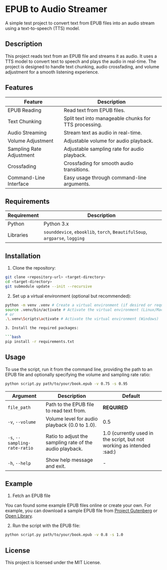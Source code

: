 # EPUB to Audio Streamer

A simple test project to convert text from EPUB files into an audio stream using a text-to-speech (TTS) model.

## Description

This project reads text from an EPUB file and streams it as audio. It uses a TTS model to convert text to speech and plays the audio in real-time. The project is designed to handle text chunking, audio crossfading, and volume adjustment for a smooth listening experience.

## Features

| Feature | Description |
|---------|-------------|
| EPUB Reading | Read text from EPUB files. |
| Text Chunking | Split text into manageable chunks for TTS processing. |
| Audio Streaming | Stream text as audio in real-time. |
| Volume Adjustment | Adjustable volume for audio playback. |
| Sampling Rate Adjustment | Adjustable sampling rate for audio playback. |
| Crossfading | Crossfading for smooth audio transitions. |
| Command-Line Interface | Easy usage through command-line arguments. |

## Requirements

| Requirement | Description |
|-------------|-------------|
| Python | Python 3.x |
| Libraries | `sounddevice`, `ebooklib`, `torch`, `BeautifulSoup`, `argparse`, `logging` |

## Installation

1. Clone the repository:

```bash
git clone <repository-url> <target-directory>
cd <target-directory>
git submodule update --init --recursive
```

2. Set up a virtual environment (optional but recommended):

```bash 
python -m venv .venv # Create a virtual environment (if desired or required)
source .venv/bin/activate # Activate the virtual environment (Linux/Mac)
# or
.\.venv\Scripts\activate # Activate the virtual environment (Windows)

3. Install the required packages:

```bash
pip install -r requirements.txt
```

## Usage

To use the script, run it from the command line, providing the path to an EPUB file and optionally specifying the volume and sampling rate ratio:

```bash
python script.py path/to/your/book.epub -v 0.75 -s 0.95
```

| Argument | Description | Default |
|----------|-------------|---------|
| `file_path` | Path to the EPUB file to read text from. | **REQUIRED** |
| `-v`, `--volume` | Volume level for audio playback (0.0 to 1.0). | 0.5 |
| `-s`, `--sampling-rate-ratio` | Ratio to adjust the sampling rate of the audio playback. | 1.0 (currently used in the script, but not working as intended :sad:) |
| `-h`, `--help` | Show help message and exit. | - |


## Example

1. Fetch an EPUB file

You can found some example EPUB files online or create your own. For example, you can download a sample EPUB file from [Project Gutenberg](https://www.gutenberg.org/) or [Open Library](https://openlibrary.org/).

2. Run the script with the EPUB file:
```bash
python script.py path/to/your/book.epub -v 0.8 -s 1.0
```

## License

This project is licensed under the MIT License.

